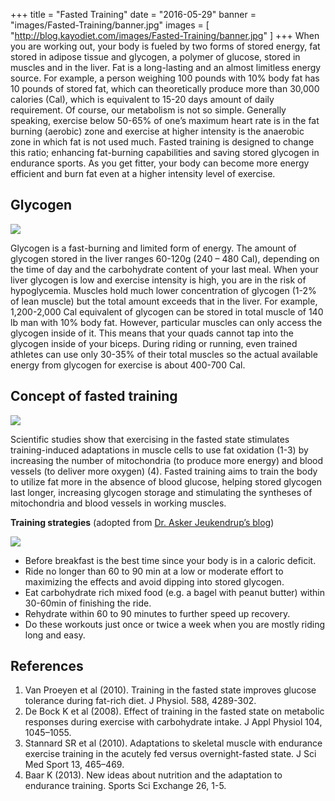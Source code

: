 +++
title  = "Fasted Training"
date   = "2016-05-29"
banner = "images/Fasted-Training/banner.jpg"
images = [ "http://blog.kayodiet.com/images/Fasted-Training/banner.jpg" ]
+++
﻿When you are working out, your body is fueled by two forms of stored energy, fat stored in adipose tissue and glycogen, a polymer of glucose, stored in muscles and in the liver. Fat is a long-lasting and an almost limitless energy source. For example, a person weighing 100 pounds with 10% body fat has 10 pounds of stored fat, which can theoretically produce more than 30,000 calories (Cal), which is equivalent to 15-20 days amount of daily requirement. Of course, our metabolism is not so simple. Generally speaking, exercise below 50-65% of one’s maximum heart rate is in the fat burning (aerobic) zone and exercise at higher intensity is the anaerobic zone in which fat is not used much. Fasted training is designed to change this ratio; enhancing fat-burning capabilities and saving stored glycogen in endurance sports. As you get fitter, your body can become more energy efficient and burn fat even at a higher intensity level of exercise.
 
## Glycogen


![](/images/Fasted-Training/Fasted2.png)


Glycogen is a fast-burning and limited form of energy. The amount of glycogen stored in the liver ranges 60-120g (240 – 480 Cal), depending on the time of day and the carbohydrate content of your last meal. When your liver glycogen is low and exercise intensity is high, you are in the risk of hypoglycemia. Muscles hold much lower concentration of glycogen (1-2% of lean muscle) but the total amount exceeds that in the liver. For example, 1,200-2,000 Cal equivalent of glycogen can be stored in total muscle of 140 lb man with 10% body fat. However, particular muscles can only access the glycogen inside of it. This means that your quads cannot tap into the glycogen inside of your biceps. During riding or running, even trained athletes can use only 30-35% of their total muscles so the actual available energy from glycogen for exercise is about 400-700 Cal.
 
## Concept of fasted training


![](/images/Fasted-Training/Fasted3.jpg)


Scientific studies show that exercising in the fasted state stimulates training-induced adaptations in muscle cells to use fat oxidation (1-3) by increasing the number of mitochondria (to produce more energy) and blood vessels (to deliver more oxygen) (4). Fasted training aims to train the body to utilize fat more in the absence of blood glucose, helping stored glycogen last longer, increasing glycogen storage and stimulating the syntheses of mitochondria and blood vessels in working muscles. 
 
**Training strategies** (adopted from [Dr. Asker Jeukendrup’s blog](http://www.mysportscience.com))


![](/images/Fasted-Training/Fasted4.jpg)


* Before breakfast is the best time since your body is in a caloric deficit.
* Ride no longer than 60 to 90 min at a low or moderate effort to maximizing the effects and avoid dipping into stored glycogen.
* Eat carbohydrate rich mixed food (e.g. a bagel with peanut butter) within 30-60min of finishing the ride.
* Rehydrate within 60 to 90 minutes to further speed up recovery.
* Do these workouts just once or twice a week when you are mostly riding long and easy.
 
## References


1. Van Proeyen et al (2010). Training in the fasted state improves glucose tolerance during fat-rich diet. J Physiol. 588, 4289-302.
2. De Bock K et al (2008). Effect of training in the fasted state on metabolic responses during exercise with carbohydrate intake. J Appl Physiol 104, 1045–1055.
3. Stannard SR et al (2010). Adaptations to skeletal muscle with endurance exercise training in the acutely fed versus overnight-fasted state. J Sci Med Sport 13, 465–469.
4. Baar K (2013). New ideas about nutrition and the adaptation to endurance training. Sports Sci Exchange 26, 1-5.
